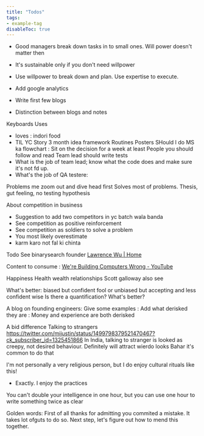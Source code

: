 ```yaml
---
title: "Todos"
tags:
- example-tag
disableToc: true
---
```


- Good managers break down tasks in to small ones. Will power doesn't matter then
- It's sustainable only if you don't need willpower
- Use willpower to break down and plan. Use expertise to execute.


- Add google analytics
- Write first few blogs
- Distinction between blogs and notes

Keyboards
Uses
- loves : indori food
- TIL
YC Story
3 month idea framework
Routines
Posters
SHould I do MS ka flowchart : Sit on the decision for a week at least
People you should follow and read
Team lead should write tests 
- What is the job of team lead; know what the code does and make sure it's not fd up.
- What's the job of QA testere: 

Problems me zoom out and dive head first
Solves most of problems. Thesis, gut feeling, no testing hypothesis


About competition in business
- Suggestion to add two competitors in yc batch wala banda
- See competition as positive reinforcement
- See competition as soldiers to solve a problem
- You most likely overestimate 
- karm karo not fal ki chinta


Todo 
See binarysearch founder 
[Lawrence Wu | Home](https://lawrencewu.com/)

Content to consume :
[We're Building Computers Wrong - YouTube](https://www.youtube.com/watch?v=GVsUOuSjvcg&ab_channel=Veritasium)


Happiness
Health wealth relationships
Scott galloway also see

What's better: 
biased but confident fool
or unbiased but accepting and less confident wise
Is there a quantification? What's better?

A blog on founding engineers:
Give some examples : 
Add what derisked they are : Money and experience are both derisked

A bid difference
Talking to strangers
https://twitter.com/mijustin/status/1499798379521470467?ck_subscriber_id=1325451866
In India, talking to stranger is looked as creepy, not desired behaviour. Definitely will attract wierdo looks
Bahar it's common to do that


I'm not personally a very religious person, but I do enjoy cultural rituals like this!
- Exactly. I enjoy the practices


You can't double your intelligence in one hour, but you can use one hour to write something twice as clear

Golden words: 
First of all thanks for admitting you commited a mistake. It takes lot ofguts to do so. 
Next step, let's figure out how to mend this together. 

